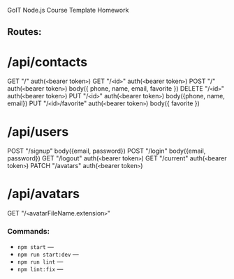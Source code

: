 GoIT Node.js Course Template Homework

## Routes:

# /api/contacts

GET "/" auth(`<`bearer token`>`)
GET "/`<`id`>`" auth(`<`bearer token`>`)
POST "/" auth(`<`bearer token`>`) body({ phone, name, email, favorite })
DELETE "/`<`id`>`" auth(`<`bearer token`>`)
PUT "/`<`id`>`" auth(`<`bearer token`>`) body({phone, name, email})
PUT "/`<`id`>`/favorite" auth(`<`bearer token`>`) body({ favorite })

# /api/users

POST "/signup" body({email, password})
POST "/login" body({email, password})
GET "/logout" auth(`<`bearer token`>`)
GET "/current" auth(`<`bearer token`>`)
PATCH "/avatars" auth(`<`bearer token`>`)

# /api/avatars

GET "/`<`avatarFileName.extension`>`"

### Commands:

- `npm start` &mdash;
- `npm run start:dev` &mdash;
- `npm run lint` &mdash;
- `npm lint:fix` &mdash;
